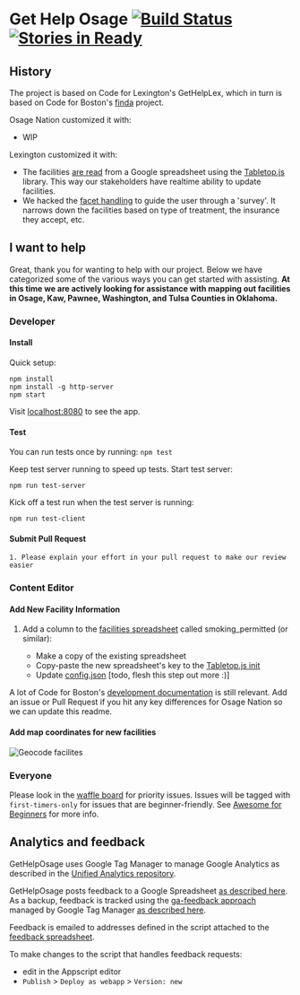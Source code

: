# Get Help Osage [![Build Status](https://travis-ci.org/Osage-Nation/GetHelpOsage.svg)](https://travis-ci.org/Osage-Nation/GetHelpOsage) [![Stories in Ready](https://badge.waffle.io/Osage-Nation/GetHelpOsage.svg?label=ready&title=Ready)](https://waffle.io/Osage-Nation/GetHelpOsage)

## History
The project is based on Code for Lexington's GetHelpLex, which in turn is based on Code for Boston's [finda](https://github.com/codeforboston/finda) project. 

Osage Nation customized it with:
* WIP

Lexington customized it with:
 * The facilities [are read](https://github.com/Osage-Nation/GetHelpOsage/blob/gh-pages/src/data/geojson.js#L10) from a Google spreadsheet using the [Tabletop.js](https://github.com/jsoma/tabletop) library. This way our stakeholders have realtime ability to update facilities.
 * We hacked the [facet handling](https://github.com/Osage-Nation/GetHelpOsage/blob/gh-pages/src/ui/facet.js) to guide the user through a 'survey'. It narrows down the facilities based on type of treatment, the insurance they accept, etc.
 
## I want to help
Great, thank you for wanting to help with our project. Below we have categorized some of the various ways you can get started with assisting. **At this time we are actively looking for assistance with mapping out facilities in Osage, Kaw, Pawnee, Washington, and Tulsa Counties in Oklahoma.** 

### Developer
#### Install 
Quick setup:

    npm install
    npm install -g http-server
    npm start

Visit [localhost:8080](http://localhost:8080/) to see the app.

#### Test
You can run tests once by running: `npm test`

Keep test server running to speed up tests. Start test server:

    npm run test-server

Kick off a test run when the test server is running:

    npm run test-client

#### Submit Pull Request
    1. Please explain your effort in your pull request to make our review easier

### Content Editor
#### Add New Facility Information
 1. Add a column to the [facilities spreadsheet](https://docs.google.com/spreadsheets/d/1ubx07oylGxk5FDIjMnQo4cMNBd3a8QYiPm27rWuyByI/edit#gid=145432932) called smoking_permitted (or similar):

    * Make a copy of the existing spreadsheet
    * Copy-paste the new spreadsheet's key to the [Tabletop.js init](https://github.com/Osage-Nation/GetHelpOsage/blob/gh-pages/src/data/geojson.js#L12)
    * Update [config.json](https://github.com/Osage-Nation/GetHelpOsage/blob/gh-pages/config.json) [todo, flesh this step out more :)]

A lot of Code for Boston's [development documentation](https://github.com/codeforboston/finda/wiki/Developing-Finda) is still relevant. Add an issue or Pull Request if you hit any key differences for Osage Nation so we can update this readme.

#### Add map coordinates for new facilities
![Geocode facilites](./get-help-lex-geocode.gif)

### Everyone
Please look in the [waffle board](https://waffle.io/Osage-Nation/GetHelpOsage) for priority issues. Issues will be tagged with `first-timers-only` for issues that are beginner-friendly. See [Awesome for Beginners](https://github.com/MunGell/awesome-for-beginners) for more info.



## Analytics and feedback
GetHelpOsage uses Google Tag Manager to manage Google Analytics as described in the [Unified Analytics repository](https://github.com/laurenancona/unified-analytics).

GetHelpOsage posts feedback to a Google Spreadsheet [as described here](https://mashe.hawksey.info/2014/07/google-sheets-as-a-database-insert-with-apps-script-using-postget-methods-with-ajax-example/).
As a backup, feedback is tracked using the [ga-feedback approach](https://github.com/luckyshot/ga-feedback) managed by Google Tag Manager [as described here](http://erikschwartz.net/2016-01-23-google-analytics-events-in-google-tag-manager/).

Feedback is emailed to addresses defined in the script attached to the [feedback spreadsheet](https://docs.google.com/spreadsheets/d/1lP-OsypwXFkH-S3F3Re34fBPSYgpr1ZXY6bRD85w3V8/edit).

To make changes to the script that handles feedback requests:

* edit in the Appscript editor
* `Publish` > `Deploy as webapp` > `Version: new`
